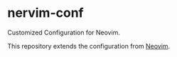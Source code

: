 # nervim-conf
Customized Configuration for Neovim.

This repository extends the configuration from [Neovim](https://github.com/MarioCarrion/videos/tree/main/2023/01/nvim).
